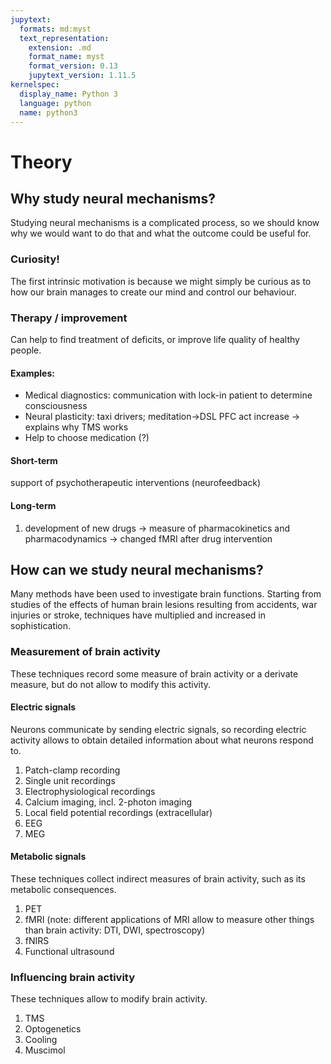 ```yaml
---
jupytext:
  formats: md:myst
  text_representation:
    extension: .md
    format_name: myst
    format_version: 0.13
    jupytext_version: 1.11.5
kernelspec:
  display_name: Python 3
  language: python
  name: python3
---
```

# Theory

## Why study neural mechanisms?

Studying neural mechanisms is a complicated process, so we should know why we would want to do that and what the outcome could be useful for.

### Curiosity!
The first intrinsic motivation is because we might simply be curious as to how our brain manages to create our mind and control our behaviour.

### Therapy / improvement
Can help to find treatment of deficits, or improve life quality of healthy people.

#### Examples:  
- Medical diagnostics: communication with lock-in patient to determine consciousness  
- Neural plasticity: taxi drivers; meditation->DSL PFC act increase -> explains why TMS works   
- Help to choose medication (?)  

#### Short-term
support of psychotherapeutic interventions (neurofeedback)

#### Long-term
1. development of new drugs
→ measure of pharmacokinetics and pharmacodynamics → changed fMRI after drug intervention

## How can we study neural mechanisms?
Many methods have been used to investigate brain functions. Starting from studies 
of the effects of human brain lesions resulting from accidents, war injuries or 
stroke, techniques have multiplied and increased in sophistication.

### Measurement of brain activity
These techniques record some measure of brain activity or a derivate measure, 
but do not allow to modify this activity.

#### Electric signals
Neurons communicate by sending electric signals, so recording electric activity
allows to obtain detailed information about what neurons respond to.  
1. Patch-clamp recording  
2. Single unit recordings  
3. Electrophysiological recordings  
4. Calcium imaging, incl. 2-photon imaging  
5. Local field potential recordings (extracellular)  
6. EEG  
7. MEG

#### Metabolic signals
These techniques collect indirect measures of brain activity, such as its metabolic consequences.  
1. PET  
2. fMRI (note: different applications of MRI allow to measure other things than brain activity: DTI, DWI, spectroscopy)  
3. fNIRS  
4. Functional ultrasound  

### Influencing brain activity
These techniques allow to modify brain activity.  
1. TMS  
2. Optogenetics  
3. Cooling  
4. Muscimol  
